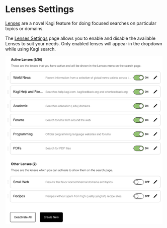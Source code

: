 # Lenses Settings

[Lenses](../features/lenses.md) are a novel Kagi feature for doing focused searches on particular topics or domains.

The [Lenses Settings](https://kagi.com/settings?p=lenses) page allows you to enable and disable the available Lenses to suit your needs.
Only enabled lenses will appear in the dropdown while using Kagi search.

<img src="media/lenses.png" width="500" alt="Lenses Settings"><br />

